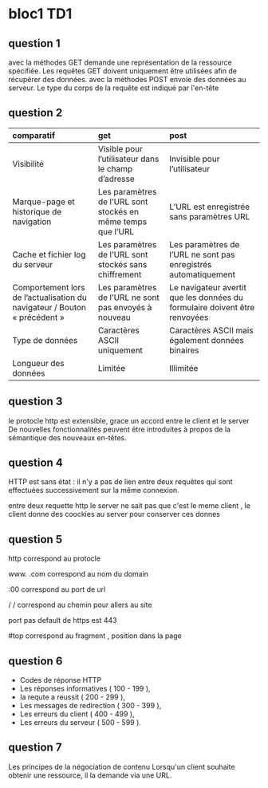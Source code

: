 # bloc1 TD1

## question 1 
 
avec la méthodes GET demande une représentation de la ressource spécifiée. Les requêtes GET doivent uniquement être utilisées afin de récupérer des données.
avec la méthodes POST envoie des données au serveur. Le type du corps de la requête est indiqué par l'en-tête

## question 2

| comparatif | get         | post |
| :---------- | :----------| :----------- |
| Visibilité | Visible pour l’utilisateur dans le champ d’adresse | Invisible pour l’utilisateur |
| Marque-page et historique de navigation  |   Les paramètres de l’URL sont stockés en même temps que l’URL |  L’URL est enregistrée sans paramètres URL |
| Cache et fichier log du serveur  | Les paramètres de l’URL sont stockés sans chiffrement   |  Les paramètres de l’URL ne sont pas enregistrés automatiquement |
| Comportement lors de l’actualisation du navigateur / Bouton « précédent »	 | Les paramètres de l’URL ne sont pas envoyés à nouveau | Le navigateur avertit que les données du formulaire doivent être renvoyées |
| Type de données |Caractères ASCII uniquement | Caractères ASCII mais également données binaires |
| Longueur des données  | Limitée  |   Illimitée |

## question 3

le protocle http est extensible, grace un accord entre le client et le server De nouvelles fonctionnalités peuvent être introduites à propos de la sémantique des nouveaux en-têtes.

## question 4

HTTP est sans état : il n'y a pas de lien entre deux requêtes qui sont effectuées successivement sur la même connexion.

entre deux requette http le server ne sait pas que c'est le meme client , le client donne des coockies au server pour conserver ces donnes 

## question 5

http correspond au protocle

www. .com correspond au nom du domain

:00 correspond au port de url

/ / correspond au chemin pour allers au site

port pas default de https est 443

#top correspond au fragment , position dans la page

## question 6

- Codes de réponse HTTP
- Les réponses informatives ( 100 - 199 ),
- la requte a reussit  ( 200 - 299 ),
- Les messages de redirection ( 300 - 399 ),
- Les erreurs du client ( 400 - 499 ),
- Les erreurs du serveur ( 500 - 599 ).

## question 7

Les principes de la négociation de contenu
Lorsqu'un client souhaite obtenir une ressource, il la demande via une URL.
